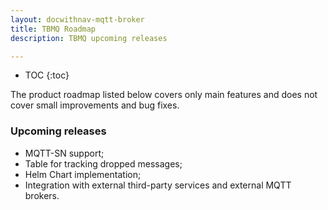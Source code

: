 ```yaml
---
layout: docwithnav-mqtt-broker
title: TBMQ Roadmap
description: TBMQ upcoming releases

---
```


* TOC
{:toc}

The product roadmap listed below covers only main features and does not cover small improvements and bug fixes.

### Upcoming releases

* MQTT-SN support;
* Table for tracking dropped messages;
* Helm Chart implementation;
* Integration with external third-party services and external MQTT brokers.
